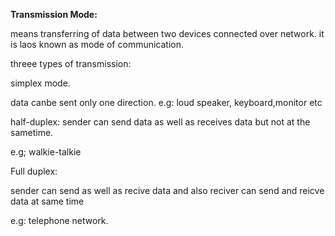 **Transmission Mode:**

means transferring of data between two devices connected over network.
it is laos known as mode of communication.

threee types of transmission:

simplex mode.

data canbe sent only one direction.
e.g: loud speaker, keyboard,monitor etc


half-duplex:
sender can send data as well as receives data but not at the sametime.

e.g; walkie-talkie


Full duplex:

sender can send as well as recive data and also reciver can send and reicve data at same time

e.g: 
telephone network.

